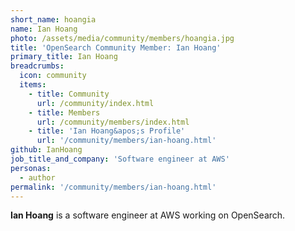 ```yaml
---
short_name: hoangia
name: Ian Hoang
photo: /assets/media/community/members/hoangia.jpg
title: 'OpenSearch Community Member: Ian Hoang'
primary_title: Ian Hoang
breadcrumbs:
  icon: community
  items:
    - title: Community
      url: /community/index.html
    - title: Members
      url: /community/members/index.html
    - title: 'Ian Hoang&apos;s Profile'
      url: '/community/members/ian-hoang.html'
github: IanHoang
job_title_and_company: 'Software engineer at AWS'
personas:
  - author
permalink: '/community/members/ian-hoang.html'
---
```

**Ian Hoang** is a software engineer at AWS working on OpenSearch.
 
